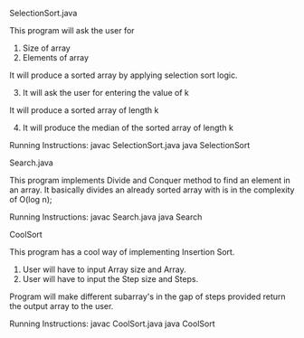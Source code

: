 SelectionSort.java

This program will ask the user for
1. Size of array
2. Elements of array

It will produce a sorted array by applying selection sort logic.

3. It will ask the user for entering the value of k

It will produce a sorted array of length k

4. It will produce the median of the sorted array of length k

Running Instructions:
javac SelectionSort.java
java SelectionSort

Search.java

This program implements Divide and Conquer method to find an element in an array.
It basically divides an already sorted array with is in the complexity of O(log n);

Running Instructions:
javac Search.java
java Search

CoolSort

This program has a cool way of implementing Insertion Sort.

1. User will have to input Array size and Array.
2. User will have to input the Step size and Steps.

Program will make different subarray's in the gap of steps provided return the output array to the user.

Running Instructions:
javac CoolSort.java
java CoolSort